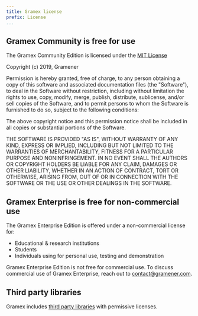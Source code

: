 ```yaml
---
title: Gramex license
prefix: License
...
```


## Gramex Community is free for use

The Gramex Community Edition is licensed under the [MIT License][1]

Copyright (c) 2019, Gramener

Permission is hereby granted, free of charge, to any person obtaining a copy of
this software and associated documentation files (the "Software"), to deal in
the Software without restriction, including without limitation the rights to
use, copy, modify, merge, publish, distribute, sublicense, and/or sell copies of
the Software, and to permit persons to whom the Software is furnished to do so,
subject to the following conditions:

The above copyright notice and this permission notice shall be included in all
copies or substantial portions of the Software.

THE SOFTWARE IS PROVIDED "AS IS", WITHOUT WARRANTY OF ANY KIND, EXPRESS OR
IMPLIED, INCLUDING BUT NOT LIMITED TO THE WARRANTIES OF MERCHANTABILITY, FITNESS
FOR A PARTICULAR PURPOSE AND NONINFRINGEMENT. IN NO EVENT SHALL THE AUTHORS OR
COPYRIGHT HOLDERS BE LIABLE FOR ANY CLAIM, DAMAGES OR OTHER LIABILITY, WHETHER
IN AN ACTION OF CONTRACT, TORT OR OTHERWISE, ARISING FROM, OUT OF OR IN
CONNECTION WITH THE SOFTWARE OR THE USE OR OTHER DEALINGS IN THE SOFTWARE.

## Gramex Enterprise is free for non-commercial use

The Gramex Enterprise Edition is offered under a non-commercial license for:

- Educational & research institutions
- Students
- Individuals using for personal use, testing and demonstration

Gramex Enterprise Edition is not free for commercial use.
To discuss commercial use of Gramex Enterprise, reach out to <contact@gramener.com>.

## Third party libraries

Gramex includes [third party libraries][2] with permissive licenses.

[1]: https://opensource.org/licenses/MIT
[2]: https://learn.gramener.com/guide/license/thirdparty.md
